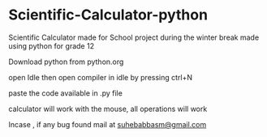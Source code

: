 # Scientific-Calculator-python
Scientific Calculator made for School project during the winter break made using python for grade 12

Download python from python.org

open Idle then open compiler in idle by pressing ctrl+N

paste the code available in .py file

calculator will work with the mouse, all operations will work

Incase , if any bug found mail at suhebabbasm@gmail.com

